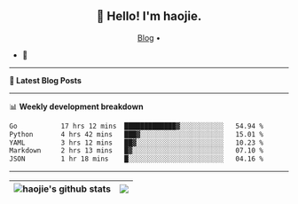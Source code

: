 <h2 align="center">👋 Hello! I'm haojie.</h2>
<p align="center">
  <a href="https://aoyouer.com">Blog</a> •
</p>


- 🔭 


-------

**📝 Latest Blog Posts**


-------

📊 **Weekly development breakdown**
<!--START_SECTION:waka-->

```txt
Go           17 hrs 12 mins  █████████████▓░░░░░░░░░░░   54.94 %
Python       4 hrs 42 mins   ███▓░░░░░░░░░░░░░░░░░░░░░   15.01 %
YAML         3 hrs 12 mins   ██▓░░░░░░░░░░░░░░░░░░░░░░   10.23 %
Markdown     2 hrs 13 mins   █▓░░░░░░░░░░░░░░░░░░░░░░░   07.10 %
JSON         1 hr 18 mins    █░░░░░░░░░░░░░░░░░░░░░░░░   04.16 %
```

<!--END_SECTION:waka-->

-------



| <img align="center" src="https://github-readme-stats.vercel.app/api?username=haojie06&show_icons=true&theme=graywhite&show_icons=true&count_private=true&include_all_commits=true&hide_border=true" alt="haojie's github stats" /> | <img align="center" src="https://github-readme-stats.vercel.app/api/top-langs/?username=haojie06&layout=compact&theme=graywhite&hide_border=true&hide=css,html" /> |
| ------------- | ------------- |


